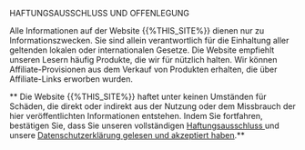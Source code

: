 <p class = "rascrutie_footer"> HAFTUNGSAUSSCHLUSS UND OFFENLEGUNG </p>
Alle Informationen auf der Website {{%THIS_SITE%}} dienen nur zu Informationszwecken. Sie sind allein verantwortlich für die Einhaltung aller geltenden lokalen oder internationalen Gesetze. Die Website empfiehlt unseren Lesern häufig Produkte, die wir für nützlich halten. Wir können Affiliate-Provisionen aus dem Verkauf von Produkten erhalten, die über Affiliate-Links erworben wurden.

** Die Website {{%THIS_SITE%}} haftet unter keinen Umständen für Schäden, die direkt oder indirekt aus der Nutzung oder dem Missbrauch der hier veröffentlichten Informationen entstehen. Indem Sie fortfahren, bestätigen Sie, dass Sie unseren vollständigen <u> [Haftungsausschluss](%%sdstudio_autogen__OTKAZ_URL%%) </u> und unsere <u> [Datenschutzerklärung gelesen und akzeptiert haben](%%sdstudio_autogen__KONF_URL%%)</u>.**